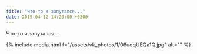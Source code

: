 ```yaml
---
title: "Что-то я запутался..."
date: 2015-04-12 14:20:00 +0300
---
```


Что-то я запутался...

{% include media.html f="/assets/vk_photos/1/06uqqUEQa1Q.jpg" alt="" %}
